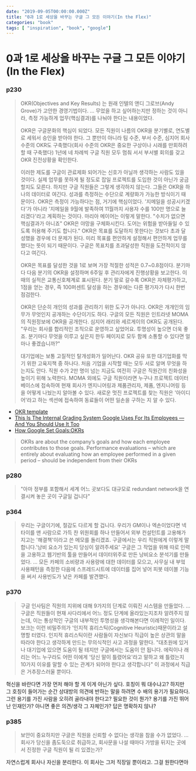 ```yaml
---
date: "2019-09-05T00:00:00.000Z"
title: "0과 1로 세상을 바꾸는 구글 그 모든 이야기(In the Flex)"
categories: "book"
tags: [ "inspiration", "book", "google"]
---
```


# 0과 1로 세상을 바꾸는 구글 그 모든 이야기(In the Flex)  

### p230  

> OKR(Objectives and Key Results) 는 원래 인텔의 앤디 그로브(Andy Grove)가 고안한 경영기법이다. 
> ...
> 무었을 하고 싶어하는지만 정하는 것이 아니라, 측정 가능하게 업무(핵심결과)를 나눠야 한다는 내용이었다.  
> 
> OKR은 구글문화의 핵심이 되었다. 모든 직원이 나름의 OKR을 분기별로, 연도별로 세워서 승인을 받아야 한다. 그 뿐만이 아니라 팀 수준, 부서 수준, 심지어 회사 수준의 OKR도 구축했다(회사 수준의 OKR은 중요한 구상이나 시래를 만회하려 할 때 구축했다) 1년에 네 차례씩 구글 직원 모두 멈춰 서서 부서별 회의를 갖고 OKR 진전상황을 확인한다.    
> 
> 이러한 제도를 구글이 관료제화 되어가는 신호가 아닐까 생각하는 사람도 있을 것이다. 실제 업무를 못하게 될 정도로 잡일 프로젝트를 도입한 것이 아닌가 궁금할지도 모른다. 하지만 구글 직원들은 그렇게 생각하지 않는다. 그들은 OKR을 하나의 데이터로 여긴다. 성과를 측정하는 수단으로 계량화가 가능한 방식이기 때문이다. OKR은 측정이 가능하다는 점, 거기에 핵심이었다. '지메일을 성공시키겠다'가 아니라 
'지메일을 9월에 발족하여 11월까지 사용자 수를 100만 명으로 늘리겠다'라고 계획하는 것이다. 마리아 메이어는 이렇게 말한다. "수치가 없으면 핵심결과가 아니죠" OKR은 야망을 구체화시킨다. 도어는 
위험을 받아들일 수 있도록 허용해 주기도 합니다." OKR은 목표를 도달하지 못한다는 것보다 초과 달성했을 경우에 더 문제가 된다. 미리 목표를 편안하게 설정해서 편안하게 업무를 했다는 뜻이 되기 때문이다. 구글은 목표치를 초과달성한 직원을 도전적이지 않다고 여긴다. 
>   
> OKR은 목표를 달성한 것을 1로 보며 가장 적절한 성적은 0.7~0.8점이다. 분기마다 다음 분기의 OKR을 설정하며 6주일 후 관리자에게 진행상황을 보고한다. 이때의 실적은 교통신호체계로 표시된다.  분기 말로 갈수록 OKR은 자체평가하고, 1점을 얻는 경우, 즉 100퍼센트 달성을 하는 경우에는 다른 평가자가 다시 한번 점검한다.  
> 
> OKR은 단순히 개인의 성과를 관리하기 위한 도구가 아니다. OKR은 개개인의 임무가 무엇인지 공개하는 수단이기도 하다. 구글의 모든 직원은 인트라넷 MOMA의 직원정보에 OKR을 공개한다. 심지어 래리와 세르게이의 OKR도 공개된다. "우리는 회사를 합리적인 조직으로 운영하고 싶었어요. 투명성이 높으면 더욱 좋죠. 분기마다 무엇을 이루고 싶은지 한두 페이지로 모두 함께 소통할 수 있다면 얼마나 좋겠습니까?"
> 
> 대기업에는 보통 고질적인 탈개성화가 일어난다. OKR 공유 또한 대기업화를 막기 위한 고육지책 중 하나다. 처음 기업을 시작할 때는 모두 서로 알며 무엇을 하는지도 안다. 직원 수가 2만 명이 넘는 지금도 여전히 구글은 직원간의 친화성을 높이기 위해 노력한다. MOMA 외에도 구글 직원이라면 누구나 프로젝트 데이터베이스에 접속하여 현재 회사가 엔지니어링과 제품관리자, 제품, 엔지니어링 등을 어떻게 나눴는지 알아볼 수 있다. 새로운 멋진 프로젝트를 찾는 직원은 '아이디어'라고 하는 섹션에 접속하여 동료들이 어떤 일손을 구하는 지 알 수 있다.  

* [OKR template](https://docs.google.com/document/d/1OHpQOvZz76_10ebJP2AKvvXUF3H9yd6FC89F5jS4mks/edit?pli=1)  
* [This Is The Internal Grading System Google Uses For Its Employees — And You Should Use It Too](http://www.businessinsider.com/googles-ranking-system-okr-2014-1)  
* [How Google Set Goals:OKRs](http://www.gv.com/lib/how-google-sets-goals-objectives-and-key-results-okrs)

> OKRs are about the company’s goals and how each employee contributes to those goals. Performance evaluations – which are entirely about evaluating how an employee performed in a given period – should be independent from their OKRs


### p280  

> "아마 정부를 포함해서 세계 어느 곳보다도 대규모로 redundant network을 연결시켜 놓은 곳이 구글일 겁니다"  
 

### p364  

> 우리는 구글이기에, 절감도 다르게 할 겁니다. 우리가 GM이나 엑손이었다면 넥타이를 맨 사람으로 가득 찬 위원회를 하나 만들어서 외부 컨설턴트를 고용해가지고는 '해결책'이라고 쓴 메모를 돌리겠죠. 구글에서는 우리 직원에게 이렇게 말합니다.'낭비 요소가 있는지 당싱이 알려주세요' 구글은 그 작업을 위해 따로 인력을 고용하고 웹기반의 툴을 만들어서 데이터위주로 만든 낭비요소 분석기를 만들었다. 
> ...
> 모든 카페의 소비량과 사용량에 대한 데이터를 모으고, 사무실 내 부엌 사용패턴을 측정한 다음에 스프레드시트에 데이터를 집어 넣어 피봇 테이블 기능을 써서 사용빈도가 낮은 카페를 발견했다. 

### p370  

> 구글 인사팀은 직원의 지위에 대해 9가지의 단계로 이뤄진 시스템을 만들었다.
> ...
> 구글은 직원들이 현재 사다리에서 어느 정도 단계에 올라있는지조차 알려주지 않는데, 이는 통상적인 구글의 내부적인 투명성을 생각해본다면 이례적인 일이다. 보크는 이런 비밀주의가 '인지적 휴리스틱(Cognitive Heuristic)때문이라고 설명할 터였다. 인지적 휴리스틱이란 사람들이 자신보다 직급이 높은 상관의 말을 따라야 한다고 생각하게 만드는 무의식적인 사고 과정을 말한다. "대초원에 있거나 대기업에 있으면 도움이 될 테지만 구글에서는 도움이 안 됩니다. 에릭이나 래리는 어느 누구라도 어떤 이에게 '당신 말이 틀렸어요'라고 말하고 왜 틀렸는지 10가지 이유를 말할 수 있는 관계가 되어야 한다고 생각합니다" 이 과정에서 직급은 거추장스러울 뿐이다. 

혁신을 바란다면 가장 먼저 해야 할 게 이게 아닌가 싶다. 호칭이 뭐 대수냐고? 하지만 그 호칭이 들어가는 순간 상대방의 의견에 반하는 말을 하려면 수 배의 용기가 필요하다. 그런 용기를 가진 사람을 오히려 골라내야 한다고? 필요한 것이 뭔가? 용기를 가진 뛰어난 인재인가? 아니면 좋은 의견/생각 그 자체인가? 답은 명확하지 않나?   

### p385  

> 보안이 중요하지만 구글은 직원을 신뢰할 수 없다는 생각을 참을 수가 없었다. 
> ...
> 회사가 당신을 좀도둑으로 취급하고, 회사문을 나설 때마다 가방을 뒤지는 곳에서 진정한 구글 직원이 될 리 있겠는가?  

자연스럽게 회사나 자신을 분리한다. 이 회사는 그저 직장일 뿐이라고. 그걸 원한다면야   
